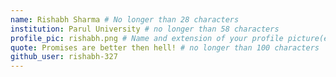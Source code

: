 ```yaml
---
name: Rishabh Sharma # No longer than 28 characters
institution: Parul University # no longer than 58 characters
profile_pic: rishabh.png # Name and extension of your profile picture(ex. mona.png)
quote: Promises are better then hell! # no longer than 100 characters
github_user: rishabh-327
---
```

